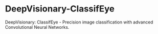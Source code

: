 # DeepVisionary-ClassifEye
DeepVisionary: ClassifEye - Precision image classification with advanced Convolutional Neural Networks.
